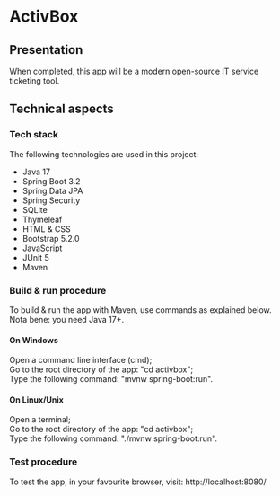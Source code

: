 # ActivBox

## Presentation
When completed, this app will be a modern open-source IT service ticketing tool.

## Technical aspects
### Tech stack
The following technologies are used in this project:

- Java 17
- Spring Boot 3.2
- Spring Data JPA
- Spring Security
- SQLite
- Thymeleaf
- HTML & CSS
- Bootstrap 5.2.0
- JavaScript
- JUnit 5
- Maven

### Build & run procedure
To build & run the app with Maven, use commands as explained below.  
Nota bene: you need Java 17+.

#### On Windows
Open a command line interface (cmd);  
Go to the root directory of the app: "cd activbox";  
Type the following command: "mvnw spring-boot:run".

#### On Linux/Unix
Open a terminal;  
Go to the root directory of the app: "cd activbox";  
Type the following command: "./mvnw spring-boot:run".

### Test procedure
To test the app, in your favourite browser, visit: http://localhost:8080/

